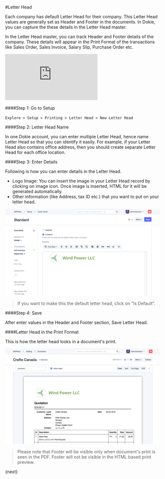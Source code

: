 <!-- add-breadcrumbs -->
#Letter Head

Each company has default Letter Head for their company. This Letter Head values are generally set as Header and Footer in the documents. In Dokie, you can capture the these details in the Letter Head master.

In the Letter Head master, you can track Header and Footer details of the company. These details will appear in the Print Format of the transactions like Sales Order, Sales Invoice, Salary Slip, Purchase Order etc.

<div class="embed-container">
  <iframe src="https://www.youtube.com/embed/cKZHcx1znMc?end=58&rel=0" frameborder="0" allow="autoplay; encrypted-media" allowfullscreen>
  </iframe>
</div>

####Step 1: Go to Setup

`Explore > Setup > Printing > Letter Head > New Letter Head`

####Step 2: Letter Head Name

In one Dokie account, you can enter multiple Letter Head, hence name Letter Head so that you can identify it easily. For example, if your Letter Head also contains office address, then you should create separate Letter Head for each office location.

####Step 3: Enter Details

Following is how you can enter details in the Letter Head.

  * Logo Image: You can insert the image in your Letter Head record by clicking on image icon. Once image is inserted, HTML for it will be generated automatically.
  * Other information (like Address, tax ID etc.) that you want to put on your letter head.

<img class="screenshot" alt="Print Heading" src="../assets/print/letter-head.png">
  
> If you want to make this the default letter head, click on “Is Default”.

####Step 4: Save

After enter values in the Header and Footer section, Save Letter Head.

####Letter Head in the Print Format

This is how the letter head looks in a document's print.

<img class="screenshot" alt="Print Heading" src="../assets/print/letter-head-1.png">

> Please note that Footer will be visible only when document's print is seen in the PDF. Footer will not be visible in the HTML based print preview.

{next}